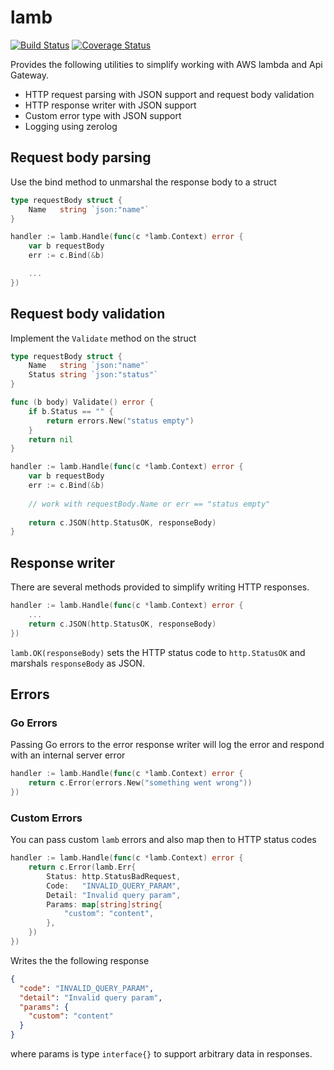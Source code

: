 # lamb

[![Build Status](https://travis-ci.org/musitude/lamb.svg?branch=master)](https://travis-ci.org/musitude/lamb)
[![Coverage Status](https://coveralls.io/repos/github/musitude/lamb/badge.svg?branch=master)](https://coveralls.io/github/musitude/lamb?branch=master)

Provides the following utilities to simplify working with AWS lambda and Api Gateway.

* HTTP request parsing with JSON support and request body validation
* HTTP response writer with JSON support
* Custom error type with JSON support
* Logging using zerolog

## Request body parsing

Use the bind method to unmarshal the response body to a struct

```go
type requestBody struct {
	Name   string `json:"name"`
}

handler := lamb.Handle(func(c *lamb.Context) error {
	var b requestBody
	err := c.Bind(&b)

	...
})
```

## Request body validation

Implement the `Validate` method on the struct

```go
type requestBody struct {
	Name   string `json:"name"`
	Status string `json:"status"`
}

func (b body) Validate() error {
	if b.Status == "" {
		return errors.New("status empty")
	}
	return nil
}

handler := lamb.Handle(func(c *lamb.Context) error {
	var b requestBody
	err := c.Bind(&b)
	
	// work with requestBody.Name or err == "status empty"
	
	return c.JSON(http.StatusOK, responseBody)
}
```

## Response writer

There are several methods provided to simplify writing HTTP responses. 

```go
handler := lamb.Handle(func(c *lamb.Context) error {
	...
	return c.JSON(http.StatusOK, responseBody)
})
```

`lamb.OK(responseBody)` sets the HTTP status code to `http.StatusOK` and marshals `responseBody` as JSON.

## Errors

### Go Errors

Passing Go errors to the error response writer will log the error and respond with an internal server error

```go
handler := lamb.Handle(func(c *lamb.Context) error {
	return c.Error(errors.New("something went wrong"))
})
```

### Custom Errors

You can pass custom `lamb` errors and also map then to HTTP status codes

```go
handler := lamb.Handle(func(c *lamb.Context) error {
	return c.Error(lamb.Err{
		Status: http.StatusBadRequest,
		Code:   "INVALID_QUERY_PARAM",
		Detail: "Invalid query param",
		Params: map[string]string{
			"custom": "content",
		},
	})
})
```

Writes the the following response

```json
{
  "code": "INVALID_QUERY_PARAM",
  "detail": "Invalid query param",
  "params": {
    "custom": "content"
  }
}
```

where params is type `interface{}` to support arbitrary data in responses.
